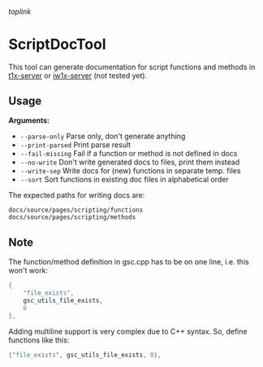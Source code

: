 ###### toplink

# ScriptDocTool
This tool can generate documentation for script functions and methods in [t1x-server](https://github.com/Wolf-Pack-Clan/t1x-server) or [iw1x-server](github.com/coyoteclan/iw1x-server) (not tested yet).

## Usage
**Arguments:**
- ``--parse-only`` Parse only, don't generate anything
- ``--print-parsed`` Print parse result
- ``--fail-missing`` Fail if a function or method is not defined in docs
- ``--no-write`` Don't write generated docs to files, print them instead
- ``--write-sep`` Write docs for (new) functions in separate temp. files
- ``--sort`` Sort functions in existing doc files in alphabetical order

The expected paths for writing docs are:

``docs/source/pages/scripting/functions``
``docs/source/pages/scripting/methods``

## Note
The function/method definition in gsc.cpp has to be on one line, i.e. this won't work:
```CPP
{
    "file_exists",
    gsc_utils_file_exists,
    0
},
```
Adding multiline support is very complex due to C++ syntax. So, define functions like this:

```CPP
{"file_exists", gsc_utils_file_exists, 0},
```
